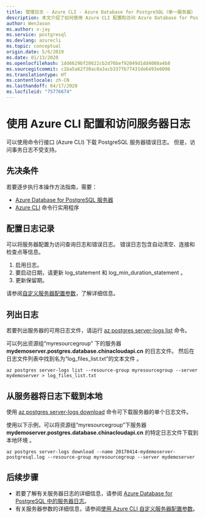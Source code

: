 ```yaml
---
title: 管理日志 - Azure CLI - Azure Database for PostgreSQL（单一服务器）
description: 本文介绍了如何使用 Azure CLI 配置和访问 Azure Database for PostgreSQL - 单一服务器中的服务器日志（.log 文件）。
author: WenJason
ms.author: v-jay
ms.service: postgresql
ms.devlang: azurecli
ms.topic: conceptual
origin.date: 5/6/2019
ms.date: 01/13/2020
ms.openlocfilehash: 1dd6629bf20622cb2d76bef92049d1dd4088a4b8
ms.sourcegitcommit: c1ba5a62f30ac0a3acb337fb77431de6493e6096
ms.translationtype: HT
ms.contentlocale: zh-CN
ms.lasthandoff: 04/17/2020
ms.locfileid: "75776674"
---
```

# <a name="configure-and-access-server-logs-by-using-azure-cli"></a>使用 Azure CLI 配置和访问服务器日志
可以使用命令行接口 (Azure CLI) 下载 PostgreSQL 服务器错误日志。 但是，访问事务日志不受支持。 

## <a name="prerequisites"></a>先决条件
若要逐步执行本操作方法指南，需要：
- [Azure Database for PostgreSQL 服务器](quickstart-create-server-database-azure-cli.md)
- [Azure CLI](/cli/install-azure-cli) 命令行实用程序

## <a name="configure-logging"></a>配置日志记录
可以将服务器配置为访问查询日志和错误日志。 错误日志包含自动清空、连接和检查点等信息。
1. 启用日志。
2. 要启动日期，请更新 log\_statement 和 log\_min\_duration\_statement   。
3. 更新保留期。

请参阅[自定义服务器配置参数](howto-configure-server-parameters-using-cli.md)，了解详细信息。

## <a name="list-logs"></a>列出日志
若要列出服务器的可用日志文件，请运行 [az postgres server-logs list](/cli/postgres/server-logs) 命令。

可以列出资源组“myresourcegroup”  下的服务器 **mydemoserver.postgres.database.chinacloudapi.cn** 的日志文件。 然后在日志文件列表中找到名为“log\_files\_list.txt”的文本文件  。
```azurecli
az postgres server-logs list --resource-group myresourcegroup --server mydemoserver > log_files_list.txt
```
## <a name="download-logs-locally-from-the-server"></a>从服务器将日志下载到本地
使用 [az postgres server-logs download](/cli/postgres/server-logs) 命令可下载服务器的单个日志文件。 

使用以下示例，可以将资源组“myresourcegroup”下服务器 **mydemoserver.postgres.database.chinacloudapi.cn** 的特定日志文件下载到本地环境  。
```azurecli
az postgres server-logs download --name 20170414-mydemoserver-postgresql.log --resource-group myresourcegroup --server mydemoserver
```
## <a name="next-steps"></a>后续步骤
- 若要了解有关服务器日志的详细信息，请参阅 [Azure Database for PostgreSQL 中的服务器日志](concepts-server-logs.md)。
- 有关服务器参数的详细信息，请参阅[使用 Azure CLI 自定义服务器配置参数](howto-configure-server-parameters-using-cli.md)。
